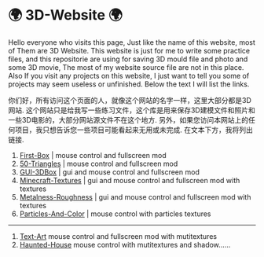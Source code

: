 # 🌍 3D-Website 🌍
Hello everyone who visits this page, Just like the name of this website, most of Them are 3D Website. This website is just for me to write some practice files, and this repositorie are using for saving 3D mould file and photo and some 3D movie, The most of my website source file are not in this place. Also If you visit any projects on this website, I just want to tell you some of projects may seem useless or unfinished. Below the text I will list the links.

你们好，所有访问这个页面的人，就像这个网站的名字一样，这里大部分都是3D网站. 这个网站只是给我写一些练习文件，这个库是用来保存3D建模文件和照片和一些3D电影的，大部分网站源文件不在这个地方. 另外，如果您访问本网站上的任何项目，我只想告诉您一些项目可能看起来无用或未完成. 在文本下方，我将列出链接.

1. [First-Box](http://3d.g7m7t1.net/pages/3d-box/) | mouse control and fullscreen mod
2. [50-Triangles](http://3d.g7m7t1.net/pages/50-triangles/) | mouse control and fullscreen mod
3. [GUI-3DBox](http://3d.g7m7t1.net/pages/gui-box/) | gui and mouse control and fullscreen mod
4. [Minecraft-Textures](http://3d.g7m7t1.net/pages/minecraft-textures/) | gui and mouse control and fullscreen mod with textures
5. [Metalness-Roughness](http://3d.g7m7t1.net/pages/metalness-roughness/) | gui and mouse control and fullscreen mod with textures
6. [Particles-And-Color](http://3d.g7m7t1.net/pages/particles/) | mouse control with particles textures

---------------------------------------------------------------------------------------------------------------------------------------------------

1. [Text-Art](http://3d.g7m7t1.net/) mouse control and fullscreen mod with mutitextures
2. [Haunted-House](http://3d.g7m7t1.net/pages/haunted-house/) mouse control with mutitextures and shadow......
